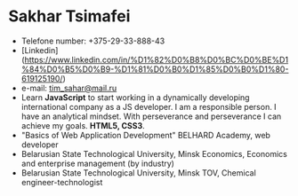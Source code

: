 # Sakhar Tsimafei
* Telefone number:  +375-29-33-888-43
* [Linkedin] (https://www.linkedin.com/in/%D1%82%D0%B8%D0%BC%D0%BE%D1%84%D0%B5%D0%B9-%D1%81%D0%B0%D1%85%D0%B0%D1%80-619125190/)
* e-mail: tim_sahar@mail.ru 
* Learn  **JavaScript**  to start working in a dynamically developing international company as a JS developer.
I am a responsible person. I have an analytical mindset. With perseverance and perseverance I can achieve my goals.
**HTML5, CSS3**.   
* "Basics of Web Application Development" BELHARD Academy, web developer
* Belarusian State Technological University, Minsk Economics, Economics and enterprise management (by industry)
* Belarusian State Technological University, Minsk TOV, Chemical engineer-technologist
